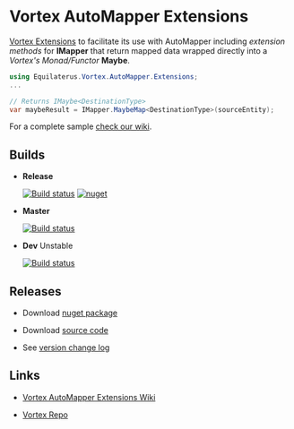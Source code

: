 # Vortex AutoMapper Extensions

[Vortex Extensions](https://github.com/equilaterus/Vortex) to facilitate its use with AutoMapper including *extension methods* for **IMapper** that return mapped data wrapped directly into a *Vortex's Monad/Functor* **Maybe**.

```csharp
using Equilaterus.Vortex.AutoMapper.Extensions;
...

// Returns IMaybe<DestinationType>
var maybeResult = IMapper.MaybeMap<DestinationType>(sourceEntity);
```

For a complete sample [check our wiki](https://github.com/equilaterus/Vortex/wiki/Extensions#vortex-automapper-extensions).

## Builds

* **Release**

  [![Build status](https://ci.appveyor.com/api/projects/status/y456647c6fronpbw/branch/release?svg=true)](https://ci.appveyor.com/project/pipecaniza/vortex-automapper-extensions/branch/master) [![nuget](https://img.shields.io/nuget/v/Equilaterus.Vortex.AutoMapper.Extensions.svg)](https://www.nuget.org/packages/Equilaterus.Vortex.AutoMapper.Extensions/)

* **Master**

  [![Build status](https://ci.appveyor.com/api/projects/status/y456647c6fronpbw/branch/master?svg=true)](https://ci.appveyor.com/project/pipecaniza/vortex-automapper-extensions/branch/master)

* **Dev** Unstable

  [![Build status](https://ci.appveyor.com/api/projects/status/y456647c6fronpbw/branch/dev?svg=true)](https://ci.appveyor.com/project/pipecaniza/vortex-automapper-extensions/branch/dev)

## Releases

* Download [nuget package](https://www.nuget.org/packages/Equilaterus.Vortex.AutoMapper.Extensions/)  

* Download [source code](https://github.com/equilaterus/Vortex.AutoMapper.Extensions/releases)

* See [version change log](https://github.com/equilaterus/Vortex/wiki/Version-change-log)


## Links

* [Vortex AutoMapper Extensions Wiki](https://github.com/equilaterus/Vortex/wiki/Extensions#vortex-automapper-extensions)

* [Vortex Repo](https://github.com/equilaterus/Vortex)